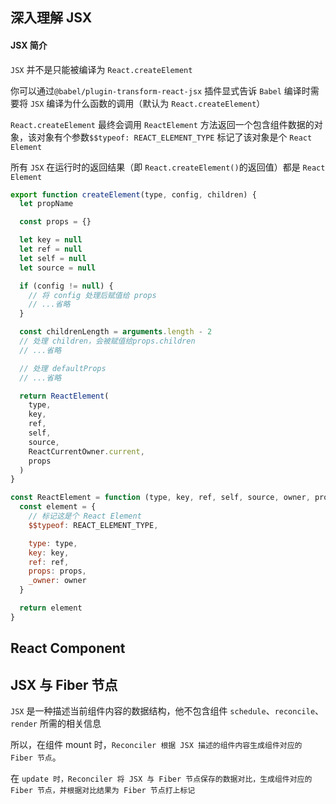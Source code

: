 ## 深入理解 JSX

#### JSX 简介

`JSX` 并不是只能被编译为 `React.createElement`

你可以通过`@babel/plugin-transform-react-jsx` 插件显式告诉 `Babel` 编译时需要将 `JSX` 编译为什么函数的调用（默认为 `React.createElement`）

`React.createElement` 最终会调用 `ReactElement` 方法返回一个包含组件数据的对象，该对象有个参数`$$typeof: REACT_ELEMENT_TYPE` 标记了该对象是个 `React Element`

所有 `JSX` 在运行时的返回结果（即 `React.createElement()`的返回值）都是 `React Element`

```js
export function createElement(type, config, children) {
  let propName

  const props = {}

  let key = null
  let ref = null
  let self = null
  let source = null

  if (config != null) {
    // 将 config 处理后赋值给 props
    // ...省略
  }

  const childrenLength = arguments.length - 2
  // 处理 children，会被赋值给props.children
  // ...省略

  // 处理 defaultProps
  // ...省略

  return ReactElement(
    type,
    key,
    ref,
    self,
    source,
    ReactCurrentOwner.current,
    props
  )
}

const ReactElement = function (type, key, ref, self, source, owner, props) {
  const element = {
    // 标记这是个 React Element
    $$typeof: REACT_ELEMENT_TYPE,

    type: type,
    key: key,
    ref: ref,
    props: props,
    _owner: owner
  }

  return element
}
```

## React Component

## JSX 与 Fiber 节点

`JSX` 是一种描述当前组件内容的数据结构，他不包含组件 `schedule`、`reconcile`、`render` 所需的相关信息

所以，在组件 mount 时，`Reconciler 根据 JSX 描述的组件内容生成组件对应的 Fiber 节点`。

在 `update 时，Reconciler 将 JSX 与 Fiber 节点保存的数据对比，生成组件对应的 Fiber 节点，并根据对比结果为 Fiber 节点打上标记`
